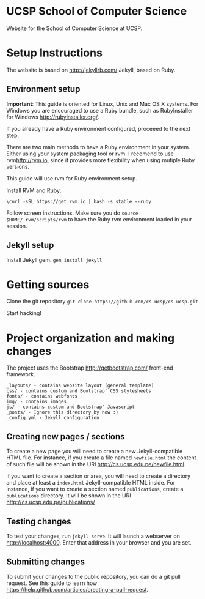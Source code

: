 # UCSP School of Computer Science

Website for the School of Computer Science at UCSP.


# Setup Instructions

The website is based on <http://jekyllrb.com/> Jekyll, based on Ruby.

## Environment setup

**Important**: This guide is oriented for Linux, Unix and Mac OS X 
  systems. For  Windows you are encouraged to use a Ruby bundle, such 
  as RubyInstaller for Windows <http://rubyinstaller.org/>. 


If you already have a Ruby environment configured, proceeed to the
next step.


There are two main methods to have a Ruby environment in your
system. Either using your system packaging tool or rvm. I recomend to
use rvm<http://rvm.io>, since it provides more flexibility when using mutiple Ruby
versions.

This guide will use rvm for Ruby environment setup.

Install RVM and Ruby:

`\curl -sSL https://get.rvm.io | bash -s stable --ruby`

Follow screen instructions. Make sure you do 
`source $HOME/.rvm/scripts/rvm` to have the Ruby rvm environment
loaded in your session. 


## Jekyll setup

Install Jekyll gem.
`gem install jekyll`

# Getting sources

Clone the git repository
`git clone https://github.com/cs-ucsp/cs-ucsp.git`

Start hacking!

# Project organization and making changes

The project uses the Bootstrap <http://getbootstrap.com/> front-end
framework.

	_layouts/ - contains website layout (general template)
	css/ - contains custom and Bootstrap' CSS stylesheets
	fonts/ - contains webfonts
	img/ - contains images
	js/ - contains custom and Bootstrap' Javascript
	_posts/ - Ignore this directory by now :)
	_config.yml - Jekyll configuration

## Creating new pages / sections

To create a new page you will need to create a new Jekyll-compatible
HTML file. For instance, if you create a file named `newfile.html` the
content of such file will be shown in the URI
<http://cs.ucsp.edu.pe/newfile.html>. 

if you want to create a section or area, you will need to create a
directory and place at least a `index.html` Jekyll-compatible HTML
inside. For instance, if you want to create a section named
`publications`, create a `publications` directory. It will be shown in
the URI <http://cs.ucsp.edu.pe/publications/>

## Testing changes

To test your changes, run `jekyll serve`. It will launch a webserver
on <http://localhost:4000>. Enter that address in your browser and you
are set.

## Submitting changes

To submit your changes to the public repository, you can do a git pull
request. See this guide to learn how
<https://help.github.com/articles/creating-a-pull-request>.

